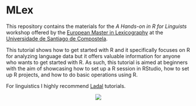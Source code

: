 # MLex
This repository contains the materials for the *A Hands-on in R for Linguists* workshop offered by the [European Master in Lexicography](https://www.usc.gal/en/studies/masters/arts-and-humanities/european-master-lexicography) at the [Universidade de Santiago de Compostela](https://www.usc.gal/en).

This tutorial shows how to get started with R and it specifically focuses on R for analyzing language data but it offers valuable information for anyone who wants to get started with R. As such, this tutorial is aimed at beginners with the aim of showcasing how to set up a R session in RStudio, how to set up R projects, and how to do basic operations using R.

For linguistics I highly recommend [Ladal](https://ladal.edu.au/tutorials.html) tutorials.

<p align="center">
<img src=https://f-origin.hypotheses.org/wp-content/blogs.dir/3658/files/2015/06/EXPLICIT-7PARTIDAS-e1495528094806.png>
</p>
